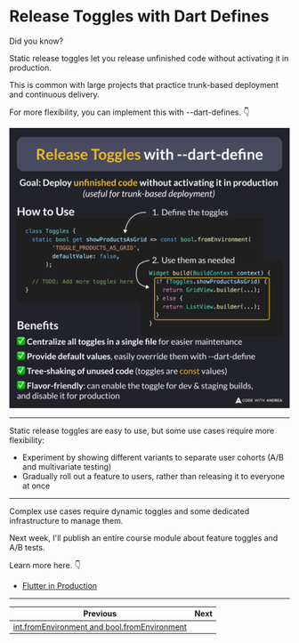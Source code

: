 # Release Toggles with Dart Defines

Did you know?

Static release toggles let you release unfinished code without activating it in production.

This is common with large projects that practice trunk-based deployment and continuous delivery.

For more flexibility, you can implement this with --dart-defines. 👇

![](241.png)

<!--

Goal: Deploy unfinished code without activating it in production
(useful for trunk-based deployment)

How to Use

1. Define the toggles

class Toggles {
  static bool get showProductsAsGrid => const bool.fromEnvironment(
        'TOGGLE_PRODUCTS_AS_GRID',
        defaultValue: false,
      );

  // TODO: Add more toggles here
}

2. Use them as needed

Widget build(BuildContext context) {
  if (Toggles.showProductsAsGrid) {
    return GridView.builder(...);
  } else {
    return ListView.builder(...);
  }
}

Benefits

- ✅ Centralize all toggles in a single file for easier maintenance
- ✅ Provide default values, easily override them with --dart-define
- ✅ Tree-shaking of unused code (toggles are const values)
- ✅ Flavor-friendly: can enable the toggle for dev & staging builds, and disable it for production

-->

---

Static release toggles are easy to use, but some use cases require more flexibility:

- Experiment by showing different variants to separate user cohorts (A/B and multivariate testing)
- Gradually roll out a feature to users, rather than releasing it to everyone at once

---

Complex use cases require dynamic toggles and some dedicated infrastructure to manage them.

Next week, I'll publish an entire course module about feature toggles and A/B tests.

Learn more here. 👇

- [Flutter in Production](https://codewithandrea.com/courses/flutter-in-production/)

---

| Previous | Next |
| -------- | ---- |
| [int.fromEnvironment and bool.fromEnvironment](../0240-int-bool-from-environment/index.md) | |


<!-- TWITTER|https://x.com/biz84/status/1907430520322928748 -->
<!-- LINKEDIN|https://www.linkedin.com/posts/andreabizzotto_did-you-know-static-release-toggles-let-activity-7313196425872355329-xJy6 -->
<!-- BLUESKY|https://bsky.app/profile/codewithandrea.com/post/3lltjwnidis22 -->


